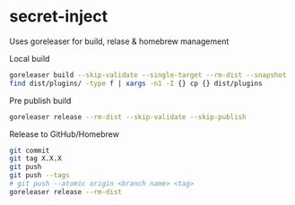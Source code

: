 # secret-inject

Uses goreleaser for build, relase & homebrew management

Local build

```bash
goreleaser build --skip-validate --single-target --rm-dist --snapshot
find dist/plugins/ -type f | xargs -n1 -I {} cp {} dist/plugins
```

Pre publish build

```bash
goreleaser release --rm-dist --skip-validate --skip-publish
```

Release to GitHub/Homebrew
```bash
git commit
git tag X.X.X
git push
git push --tags
# git push --atomic origin <branch name> <tag>
goreleaser release --rm-dist
```
